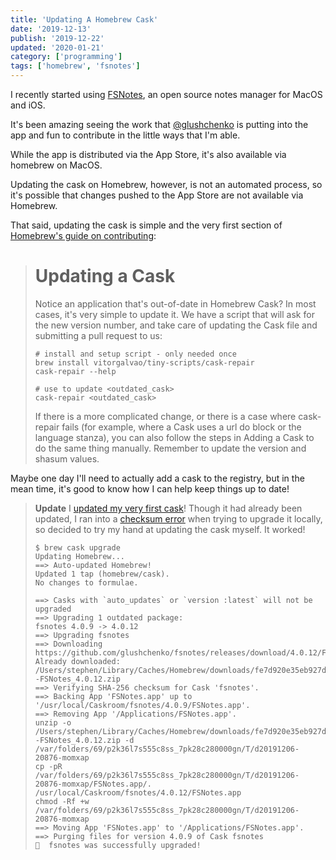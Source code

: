 ```yaml
---
title: 'Updating A Homebrew Cask'
date: '2019-12-13'
publish: '2019-12-22'
updated: '2020-01-21'
category: ['programming']
tags: ['homebrew', 'fsnotes']
---
```


I recently started using [FSNotes](https://github.com/glushchenko/fsnotes), an open source notes manager for MacOS and iOS.

It's been amazing seeing the work that [@glushchenko](https://github.com/glushchenko) is putting into the app and fun to contribute in the little ways that I'm able.

While the app is distributed via the App Store, it's also available via homebrew on MacOS.

Updating the cask on Homebrew, however, is not an automated process, so it's possible that changes pushed to the App Store are not available via Homebrew.

That said, updating the cask is simple and the very first section of [Homebrew's guide on contributing](https://github.com/Homebrew/homebrew-cask/blob/master/CONTRIBUTING.md#updating-a-cask):

> # Updating a Cask
>
> Notice an application that's out-of-date in Homebrew Cask? In most cases, it's very simple to update it. We have a script that will ask for the new version number, and take care of updating the Cask file and submitting a pull request to us:
>
> ```shell
> # install and setup script - only needed once
> brew install vitorgalvao/tiny-scripts/cask-repair
> cask-repair --help
>
> # use to update <outdated_cask>
> cask-repair <outdated_cask>
> ```
>
> If there is a more complicated change, or there is a case where cask-repair fails (for example, where a Cask uses a url do block or the language stanza), you can also follow the steps in Adding a Cask to do the same thing manually. Remember to update the version and shasum values.

Maybe one day I'll need to actually add a cask to the registry, but in the mean time, it's good to know how I can help keep things up to date!

> **Update**
> I [updated my very first cask](https://github.com/Homebrew/homebrew-cask/pull/73769)! Though it had already been updated, I ran into a [checksum error](<https://github.com/Homebrew/homebrew-cask/blob/master/doc/reporting_bugs/checksum_does_not_match_error.md>) when trying to upgrade it locally, so decided to try my hand at updating the cask myself. It worked!
>
> ```shell
> $ brew cask upgrade
> Updating Homebrew...
> ==> Auto-updated Homebrew!
> Updated 1 tap (homebrew/cask).
> No changes to formulae.
>
> ==> Casks with `auto_updates` or `version :latest` will not be upgraded
> ==> Upgrading 1 outdated package:
> fsnotes 4.0.9 -> 4.0.12
> ==> Upgrading fsnotes
> ==> Downloading https://github.com/glushchenko/fsnotes/releases/download/4.0.12/FSNotes_4.0.12.zip
> Already downloaded: /Users/stephen/Library/Caches/Homebrew/downloads/fe7d920e35eb927ddceafbd7e0b4ed441ab08d5b39af9668f1bfe5dcc2df6d54--FSNotes_4.0.12.zip
> ==> Verifying SHA-256 checksum for Cask 'fsnotes'.
> ==> Backing App 'FSNotes.app' up to '/usr/local/Caskroom/fsnotes/4.0.9/FSNotes.app'.
> ==> Removing App '/Applications/FSNotes.app'.
> unzip -o /Users/stephen/Library/Caches/Homebrew/downloads/fe7d920e35eb927ddceafbd7e0b4ed441ab08d5b39af9668f1bfe5dcc2df6d54--FSNotes_4.0.12.zip -d /var/folders/69/p2k36l7s555c8ss_7pk28c280000gn/T/d20191206-20876-momxap
> cp -pR /var/folders/69/p2k36l7s555c8ss_7pk28c280000gn/T/d20191206-20876-momxap/FSNotes.app/. /usr/local/Caskroom/fsnotes/4.0.12/FSNotes.app
> chmod -Rf +w /var/folders/69/p2k36l7s555c8ss_7pk28c280000gn/T/d20191206-20876-momxap
> ==> Moving App 'FSNotes.app' to '/Applications/FSNotes.app'.
> ==> Purging files for version 4.0.9 of Cask fsnotes
> 🍺  fsnotes was successfully upgraded!
> ```